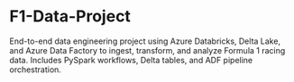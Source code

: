 # F1-Data-Project
End-to-end data engineering project using Azure Databricks, Delta Lake, and Azure Data Factory to ingest, transform, and analyze Formula 1 racing data. Includes PySpark workflows, Delta tables, and ADF pipeline orchestration.
